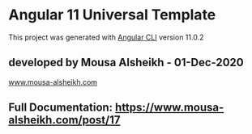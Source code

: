 # Angular 11 Universal Template

This project was generated with [Angular CLI](https://github.com/angular/angular-cli) version 11.0.2

## developed by Mousa Alsheikh - 01-Dec-2020

www.mousa-alsheikh.com

## Full Documentation: https://www.mousa-alsheikh.com/post/17
